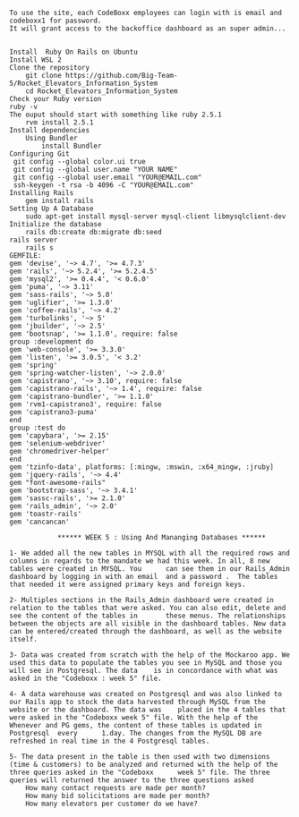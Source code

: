     To use the site, each CodeBoxx employees can login with is email and codeboxx1 for password.
    It will grant access to the backoffice dashboard as an super admin...


    Install  Ruby On Rails on Ubuntu
    Install WSL 2
    Clone the repository
        git clone https://github.com/Big-Team-5/Rocket_Elevators_Information_System
        cd Rocket_Elevators_Information_System
    Check your Ruby version
    ruby -v
    The ouput should start with something like ruby 2.5.1
        rvm install 2.5.1
    Install dependencies
        Using Bundler 
            install Bundler
    Configuring Git 
     git config --global color.ui true
     git config --global user.name "YOUR NAME"
     git config --global user.email "YOUR@EMAIL.com"
     ssh-keygen -t rsa -b 4096 -C "YOUR@EMAIL.com"
    Installing Rails
        gem install rails
    Setting Up A Database
        sudo apt-get install mysql-server mysql-client libmysqlclient-dev
    Initialize the database
        rails db:create db:migrate db:seed
    rails server
        rails s
    GEMFILE:
    gem 'devise', '~> 4.7', '>= 4.7.3'
    gem 'rails', '~> 5.2.4', '>= 5.2.4.5'
    gem 'mysql2', '>= 0.4.4', '< 0.6.0'
    gem 'puma', '~> 3.11'
    gem 'sass-rails', '~> 5.0'
    gem 'uglifier', '>= 1.3.0'
    gem 'coffee-rails', '~> 4.2'
    gem 'turbolinks', '~> 5'
    gem 'jbuilder', '~> 2.5'
    gem 'bootsnap', '>= 1.1.0', require: false
    group :development do
    gem 'web-console', '>= 3.3.0'
    gem 'listen', '>= 3.0.5', '< 3.2'
    gem 'spring'
    gem 'spring-watcher-listen', '~> 2.0.0'
    gem 'capistrano', '~> 3.10', require: false
    gem 'capistrano-rails', '~> 1.4', require: false
    gem 'capistrano-bundler', '>= 1.1.0'
    gem 'rvm1-capistrano3', require: false
    gem 'capistrano3-puma'
    end
    group :test do
    gem 'capybara', '>= 2.15'
    gem 'selenium-webdriver'
    gem 'chromedriver-helper'
    end
    gem 'tzinfo-data', platforms: [:mingw, :mswin, :x64_mingw, :jruby]
    gem 'jquery-rails', '~> 4.4'
    gem "font-awesome-rails" 
    gem 'bootstrap-sass', '~> 3.4.1'
    gem 'sassc-rails', '>= 2.1.0'
    gem 'rails_admin', '~> 2.0'
    gem 'toastr-rails'
    gem 'cancancan' 
    
                ****** WEEK 5 : Using And Mananging Databases ******

    1- We added all the new tables in MYSQL with all the required rows and columns in regards to the mandate we had this week. In all, 8 new tables were created in MYSQL. You      can see them in our Rails_Admin dashboard by logging in with an email  and a password .  The tables that needed it were assigned primary keys and foreign keys.

    2- Multiples sections in the Rails_Admin dashboard were created in relation to the tables that were asked. You can also edit, delete and see the content of the tables in       these menus. The relationships between the objects are all visible in the dashboard tables. New data can be entered/created through the dashboard, as well as the website          itself.

    3- Data was created from scratch with the help of the Mockaroo app. We used this data to populate the tables you see in MySQL and those you will see in Postgresql. The data    is in concordance with what was asked in the "Codeboxx : week 5" file.

    4- A data warehouse was created on Postgresql and was also linked to our Rails app to stock the data harvested through MySQL from the website or the dashboard. The data was    placed in the 4 tables that were asked in the "Codeboxx week 5" file. With the help of the Whenever and PG gems, the content of these tables is updated in Postgresql  every      1.day. The changes from the MySQL DB are refreshed in real time in the 4 Postgresql tables.

    5- The data present in the table is then used with two dimensions (time & customers) to be analyzed and returned with the help of the three queries asked in the "Codeboxx      week 5" file. The three queries will returned the answer to the three questions asked 
        How many contact requests are made per month?
        How many bid solicitations are made per month?
        How many elevators per customer do we have?
